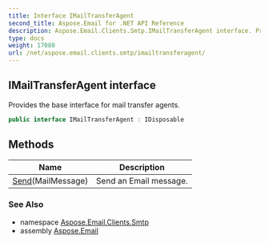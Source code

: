 ```yaml
---
title: Interface IMailTransferAgent
second_title: Aspose.Email for .NET API Reference
description: Aspose.Email.Clients.Smtp.IMailTransferAgent interface. Provides the base interface for mail transfer agents
type: docs
weight: 17080
url: /net/aspose.email.clients.smtp/imailtransferagent/
---
```

## IMailTransferAgent interface

Provides the base interface for mail transfer agents.

```csharp
public interface IMailTransferAgent : IDisposable
```

## Methods

| Name | Description |
| --- | --- |
| [Send](../../aspose.email.clients.smtp/imailtransferagent/send/)(MailMessage) | Send an Email message. |

### See Also

* namespace [Aspose.Email.Clients.Smtp](../../aspose.email.clients.smtp/)
* assembly [Aspose.Email](../../)


